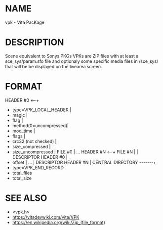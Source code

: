 # NAME
vpk - Vita PacKage

# DESCRIPTION
Scene equivalent to Sonys PKGs
VPKs are ZIP files with at least a sce_sys/param.sfo file
and optionaly some specific media files in /sce_sys/
that will be be displayed on the livearea screen.

# FORMAT

  HEADER #0             <--+
   - type=VPK_LOCAL_HEADER |
   - magic                 |
   - flag                  |
   - method(0=uncompressed)|
   - mod_time              |
   - flags                 |
   - crc32 (not checked)   |
   - size_compressed       |
   - size_uncompressed     |
  FILE #0                  |
  ...
  HEADER #N             <--+
  FILE #N                  |
                           |
  DESCRIPTOR HEADER #0     |
   - offset                |
  ...                      |
  DESCRIPTOR HEADER #N     |
  CENTRAL DIRECTORY -------+
   - type=VPK_END_RECORD
   - total_files
   - total_size

# SEE ALSO
  - <vpk.h>
  - https://vitadevwiki.com/vita/VPK
  - https://en.wikipedia.org/wiki/Zip_(file_format)

